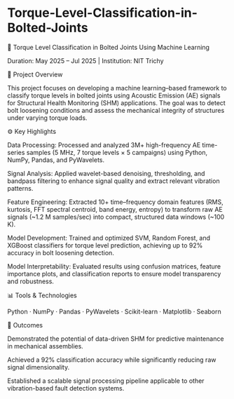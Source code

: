 # Torque-Level-Classification-in-Bolted-Joints
🔩 Torque Level Classification in Bolted Joints Using Machine Learning

Duration: May 2025 – Jul 2025 | Institution: NIT Trichy

📘 Project Overview

This project focuses on developing a machine learning–based framework to classify torque levels in bolted joints using Acoustic Emission (AE) signals for Structural Health Monitoring (SHM) applications. The goal was to detect bolt loosening conditions and assess the mechanical integrity of structures under varying torque loads.

⚙️ Key Highlights

Data Processing: Processed and analyzed 3M+ high-frequency AE time-series samples (5 MHz, 7 torque levels × 5 campaigns) using Python, NumPy, Pandas, and PyWavelets.

Signal Analysis: Applied wavelet-based denoising, thresholding, and bandpass filtering to enhance signal quality and extract relevant vibration patterns.

Feature Engineering: Extracted 10+ time–frequency domain features (RMS, kurtosis, FFT spectral centroid, band energy, entropy) to transform raw AE signals (~1.2 M samples/sec) into compact, structured data windows (~100 K).

Model Development: Trained and optimized SVM, Random Forest, and XGBoost classifiers for torque level prediction, achieving up to 92% accuracy in bolt loosening detection.

Model Interpretability: Evaluated results using confusion matrices, feature importance plots, and classification reports to ensure model transparency and robustness.

📊 Tools & Technologies

Python · NumPy · Pandas · PyWavelets · Scikit-learn · Matplotlib · Seaborn

🚀 Outcomes

Demonstrated the potential of data-driven SHM for predictive maintenance in mechanical assemblies.

Achieved a 92% classification accuracy while significantly reducing raw signal dimensionality.

Established a scalable signal processing pipeline applicable to other vibration-based fault detection systems.
